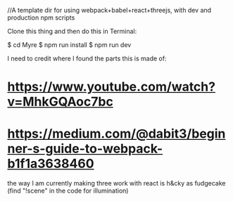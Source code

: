 //A template dir for using webpack+babel+react+threejs, with dev and production npm scripts

Clone this thing and then do this in Terminal:

$ cd Myre
$ npm run install
$ npm run dev


I need to credit where I found the parts this is made of:
# https://www.youtube.com/watch?v=MhkGQAoc7bc
# https://medium.com/@dabit3/beginner-s-guide-to-webpack-b1f1a3638460

the way I am currently making three work with react is h&cky as fudgecake (find "!scene" in the code for illumination)
